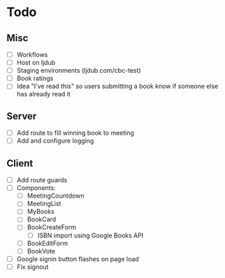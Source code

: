 # Todo

## Misc

- [ ] Workflows
- [ ] Host on ljdub
- [ ] Staging environments (ljdub.com/cbc-test)
- [ ] Book ratings
- [ ] Idea "I've read this" so users submitting a book know if someone else has already read it

## Server

- [ ] Add route to fill winning book to meeting
- [ ] Add and configure logging

## Client

- [ ] Add route guards
- [ ] Components:
  - [ ] MeetingCountdown
  - [ ] MeetingList
  - [ ] MyBooks
  - [ ] BookCard
  - [ ] BookCreateForm
    - [ ] ISBN import using Google Books API
  - [ ] BookEditForm
  - [ ] BookVote
- [ ] Google signin button flashes on page load
- [ ] Fix signout
